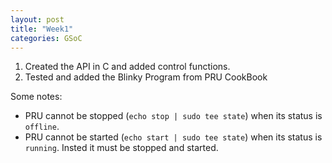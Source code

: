 ```yaml
---
layout: post
title: "Week1"
categories: GSoC
---
```


1. Created the API in C and added control functions.
2. Tested and added the Blinky Program from PRU CookBook

Some notes:
- PRU cannot be stopped (`echo stop | sudo tee state`) when its status is `offline`.
- PRU cannot be started (`echo start | sudo tee state`) when its status is `running`. Insted it must be stopped and started.
